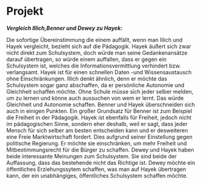 # Projekt

***Vergleich Illich,Benner und Dewey zu Hayek:***

Die sofortige Übereinstimmung die einem auffällt, wenn man Illich und Hayek vergleicht, bezieht sich auf die Pädagogik. Hayek äußert sich zwar nicht direkt zum Schulsystem, doch würde man seine Gedankenansätze darauf übertragen, so würde einem auffallen, dass er gegen ein Schulsystem ist, welches die Informationsvermittlung verhindert bzw. verlangsamt. Hayek ist für einen schnellen Daten -und Wissensaustausch ohne Einschränkungen. Illich denkt ähnlich, denn er möchte das Schulsystem sogar ganz abschaffen, da er persönliche Autonomie und Gleichheit schaffen möchte. Ohne Schule müsse sich jeder selber melden, um zu lernen und könne auch aussuchen von wem er lernt. Das würde Gleichheit und Autonomie schaffen.
Benner und Hayek überschneiden sich auch in einigen Punkten. Ein großer Grundsatz für Benner ist zum Beispiel die Freiheit in der Pädagogik. Hayek ist ebenfalls für Freiheit, jedoch nicht im pädagogischen Sinne, sondern eher deshalb, weil er sagt, dass jeder Mensch für sich selber am besten entscheiden kann und er desweiteren eine Freie Marktwirtschaft fordert. Dies aufgrund seiner Einstellung gegen politische Regierung. Er möchte sie einschränken, um mehr Freiheit und Mitbestimmungsrecht für die Bürger zu schaffen.
Dewey und Hayek haben beide interessante Meinungen zum Schulsystem. Sie sind beide der Auffassung, dass das bestehende nicht das Richtige ist. Dewey möchte ein öffentliches Erziehungssytem schaffen, was man auf Hayek übertragen kann, der ein unabhängiges, öffentliches Schulsystem schaffen möchte.
